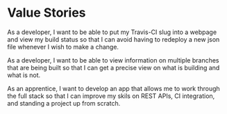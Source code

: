 # Value Stories

As a developer,
I want to be able to put my Travis-CI slug into a webpage and view my build status so that I can avoid having to redeploy a new json file whenever I wish to make a change.

As a developer,
I want to be able to view information on multiple branches that are being built so that I can get a precise view on what is building and what is not.

As an apprentice,
I want to develop an app that allows me to work through the full stack so that I can improve my skils on REST APIs, CI integration, and standing a project up from scratch.